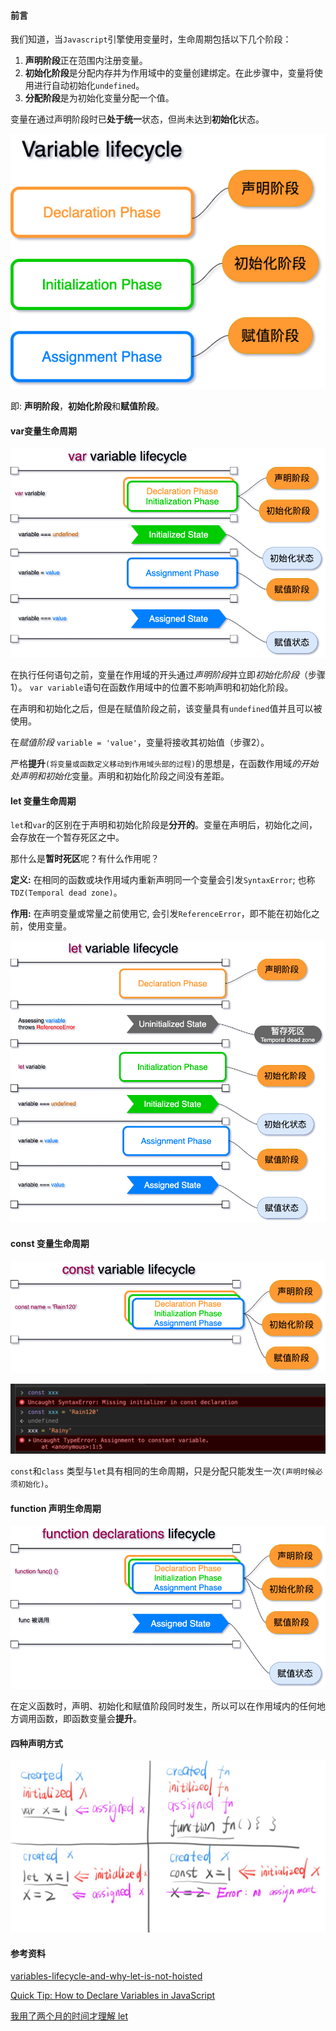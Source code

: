 #### 前言

我们知道，当`Javascript`引擎使用变量时，生命周期包括以下几个阶段：

1. **声明阶段**正在范围内注册变量。
2. **初始化阶段**是分配内存并为作用域中的变量创建绑定。在此步骤中，变量将使用进行自动初始化`undefined`。
3. **分配阶段**是为初始化变量分配一个值。

变量在通过声明阶段时已**处于统一**状态，但尚未达到**初始化**状态。

![variable-lifecycle.png](./images/variable-lifecycle.png)

即: **声明阶段**，**初始化阶段**和**赋值阶段**。

#### var变量生命周期

![var-variable-lifecycle.png](./images/var-variable-lifecycle.png)

在执行任何语句之前，变量在作用域的开头通过*声明阶段*并立即*初始化阶段*（步骤1）。 `var variable`语句在函数作用域中的位置不影响声明和初始化阶段。

在声明和初始化之后，但是在赋值阶段之前，该变量具有`undefined`值并且可以被使用。

在*赋值阶段* `variable = 'value'`，变量将接收其初始值（步骤2）。

严格**提升**`(将变量或函数定义移动到作用域头部的过程)`的思想是，在函数作用域*的开始处声明和初始化*变量。声明和初始化阶段之间没有差距。

#### let 变量生命周期

`let`和`var`的区别在于声明和初始化阶段是**分开的**。变量在声明后，初始化之间，会存放在一个暂存死区之中。

那什么是**暂时死区**呢？有什么作用呢？

**定义:** 在相同的函数或块作用域内重新声明同一个变量会引发`SyntaxError`; 也称 `TDZ(Temporal dead zone)`。

**作用:** 在声明变量或常量之前使用它, 会引发`ReferenceError`，即不能在初始化之前，使用变量。

![let-variable-lifecycle.png](./images/let-variable-lifecycle.png)

#### const 变量生命周期

![const-variable-lifecycle.png](./images/const-variable-lifecycle.png)

![const-variable-test.png](./images/const-variable-test.png)

`const`和`class` 类型与`let`具有相同的生命周期，只是分配只能发生一次`(声明时候必须初始化)`。

#### function 声明生命周期

![function-declarations-lifecycle.png](./images/function-declarations-lifecycle.png)

在定义函数时，声明、初始化和赋值阶段同时发生，所以可以在作用域内的任何地方调用函数，即函数变量会**提升**。

#### 四种声明方式

![variable-status.jpg](./images/variable-status.jpg)



#### 参考资料

[variables-lifecycle-and-why-let-is-not-hoisted](https://dmitripavlutin.com/variables-lifecycle-and-why-let-is-not-hoisted)

[Quick Tip: How to Declare Variables in JavaScript](https://www.sitepoint.com/how-to-declare-variables-javascript/)

[我用了两个月的时间才理解 let](https://zhuanlan.zhihu.com/p/28140450)

